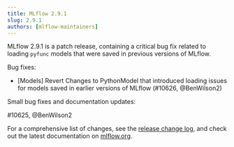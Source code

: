 ```yaml
---
title: MLflow 2.9.1
slug: 2.9.1
authors: [mlflow-maintainers]
---
```


MLflow 2.9.1 is a patch release, containing a critical bug fix related to loading `pyfunc` models that were saved in previous versions of MLflow.

Bug fixes:

- [Models] Revert Changes to PythonModel that introduced loading issues for models saved in earlier versions of MLflow (#10626, @BenWilson2)

Small bug fixes and documentation updates:

#10625, @BenWilson2

For a comprehensive list of changes, see the [release change log](https://github.com/mlflow/mlflow/releases/tag/v2.9.1), and check out the latest documentation on [mlflow.org](http://mlflow.org/).
